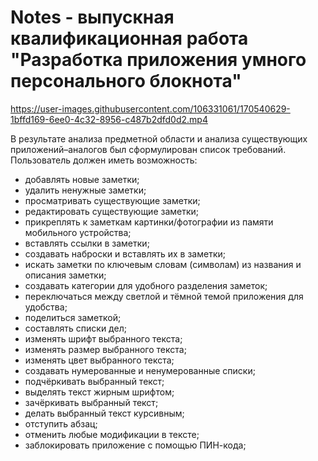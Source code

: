 # Notes - выпускная квалификационная работа "Разработка приложения умного персонального блокнота"


https://user-images.githubusercontent.com/106331061/170540629-1bffd169-6ee0-4c32-8956-c487b2dfd0d2.mp4


В результате анализа предметной области и анализа существующих приложений–аналогов был сформулирован список требований. Пользователь должен иметь возможность:
* добавлять новые заметки;
* удалить ненужные заметки;
* просматривать существующие заметки;
* редактировать существующие заметки;
* прикреплять к заметкам картинки/фотографии из памяти мобильного устройства;
* вставлять ссылки в заметки;
* создавать наброски и вставлять их в заметки;
* искать заметки по ключевым словам (символам) из названия и описания заметки;
* создавать категории для удобного разделения заметок;
* переключаться между светлой и тёмной темой приложения для удобства;
* поделиться заметкой;
* составлять списки дел;
* изменять шрифт выбранного текста;
* изменять размер выбранного текста;
* изменять цвет выбранного текста;
* создавать нумерованные и ненумерованные списки;
* подчёркивать выбранный текст;
* выделять текст жирным шрифтом;
* зачёркивать выбранный текст;
* делать выбранный текст курсивным;
* отступить абзац;
* отменить любые модификации в тексте;
* заблокировать приложение с помощью ПИН-кода;
